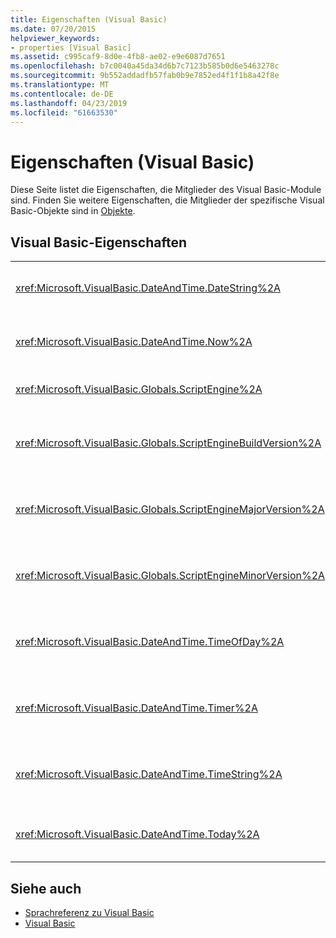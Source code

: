 ```yaml
---
title: Eigenschaften (Visual Basic)
ms.date: 07/20/2015
helpviewer_keywords:
- properties [Visual Basic]
ms.assetid: c995caf9-8d0e-4fb8-ae02-e9e6087d7651
ms.openlocfilehash: b7c0040a45da34d6b7c7123b585b0d6e5463278c
ms.sourcegitcommit: 9b552addadfb57fab0b9e7852ed4f1f1b8a42f8e
ms.translationtype: MT
ms.contentlocale: de-DE
ms.lasthandoff: 04/23/2019
ms.locfileid: "61663530"
---
```

# <a name="properties-visual-basic"></a>Eigenschaften (Visual Basic)
Diese Seite listet die Eigenschaften, die Mitglieder des Visual Basic-Module sind. Finden Sie weitere Eigenschaften, die Mitglieder der spezifische Visual Basic-Objekte sind in [Objekte](../../visual-basic/language-reference/objects/index.md).  
  
## <a name="visual-basic-properties"></a>Visual Basic-Eigenschaften  
  
|||  
|---|---|  
|<xref:Microsoft.VisualBasic.DateAndTime.DateString%2A>|Zurück oder legt einen `String` Wert, der das aktuelle Datum gemäß Ihrem System darstellt.|  
|<xref:Microsoft.VisualBasic.DateAndTime.Now%2A>|Gibt eine `Date` Wert, der das aktuelle Datum und Uhrzeit des Systems enthält.|  
|<xref:Microsoft.VisualBasic.Globals.ScriptEngine%2A>|Gibt eine `String` , die die aktuelle Laufzeit darstellt.|  
|<xref:Microsoft.VisualBasic.Globals.ScriptEngineBuildVersion%2A>|Gibt eine `Integer` , die die Buildnummer der Version von der aktuellen Laufzeit enthält.|  
|<xref:Microsoft.VisualBasic.Globals.ScriptEngineMajorVersion%2A>|Gibt eine `Integer` , die die Hauptversionsnummer von der aktuellen Laufzeit enthält.|  
|<xref:Microsoft.VisualBasic.Globals.ScriptEngineMinorVersion%2A>|Gibt eine `Integer` , die die Nebenversionsnummer der der aktuellen Laufzeit enthält.|  
|<xref:Microsoft.VisualBasic.DateAndTime.TimeOfDay%2A>|Zurück oder legt einen `Date` Wert, der die aktuelle Tageszeit gemäß Ihrem Systems enthält.|  
|<xref:Microsoft.VisualBasic.DateAndTime.Timer%2A>|Gibt eine `Double` Wert, der die Anzahl der Sekunden darstellt, die seit Mitternacht vergangenen.|  
|<xref:Microsoft.VisualBasic.DateAndTime.TimeString%2A>|Zurück oder legt einen `String` Wert, der die aktuelle Tageszeit gemäß Ihrem System darstellt.|  
|<xref:Microsoft.VisualBasic.DateAndTime.Today%2A>|Zurück oder legt einen `Date` Wert, der das aktuelle Datum gemäß Ihrem Systems enthält.|  
  
## <a name="see-also"></a>Siehe auch

- [Sprachreferenz zu Visual Basic](../../visual-basic/language-reference/index.md)
- [Visual Basic](../../visual-basic/index.md)
